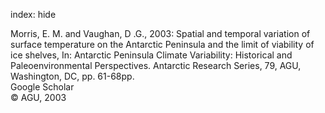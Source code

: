 index: hide

<div class="Citation">

  <div class="Citation-body">
    <div class="Citation-text">Morris, E. M. and Vaughan, D .G., 2003: Spatial and temporal variation of surface temperature on the Antarctic Peninsula and the limit of viability of ice shelves, In: <span class="Article-bookTitle">Antarctic Peninsula Climate Variability: Historical and Paleoenvironmental Perspectives.  Antarctic Research Series, 79, </span>AGU, Washington, DC, pp. 61-68pp.</div>
    <div class="Citation-links">
      <div class="CitationLink" data-href="https://scholar.google.com/scholar?q=Spatial+and+temporal+variation+of+surface+temperature+on+the+Antarctic+Peninsula+and+the+limit+of+viability+of+ice+shelves">
        <div class="CitationLink-icon CitationLink-Scholar"></div>
        <div class="CitationLink-text">Google Scholar</div>
      </div>
    </div>
  </div>
</div>


<div class="Citation-copy">
&copy; AGU, 2003
</div>